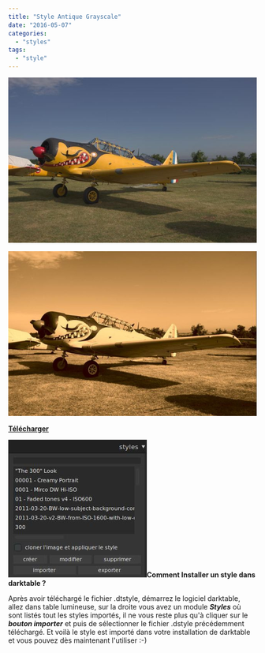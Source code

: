 ```yaml
---
title: "Style Antique Grayscale"
date: "2016-05-07"
categories: 
  - "styles"
tags: 
  - "style"
---
```




![](images/original.jpeg)

![](images/Antique_Grayscale.jpeg)



**[Télécharger](/download/Styles/Antique_Landscape.dtstyle)**

**![installation-style](images/installation-style.jpeg)Comment Installer un style dans darktable ?**

Après avoir téléchargé le fichier .dtstyle, démarrez le logiciel darktable, allez dans table lumineuse, sur la droite vous avez un module **_Styles_** où sont listés tout les styles importés, il ne vous reste plus qu'à cliquer sur le _**bouton importer**_ et puis de sélectionner le fichier .dstyle précédemment téléchargé. Et voilà le style est importé dans votre installation de darktable et vous pouvez dès maintenant l'utiliser :-)
